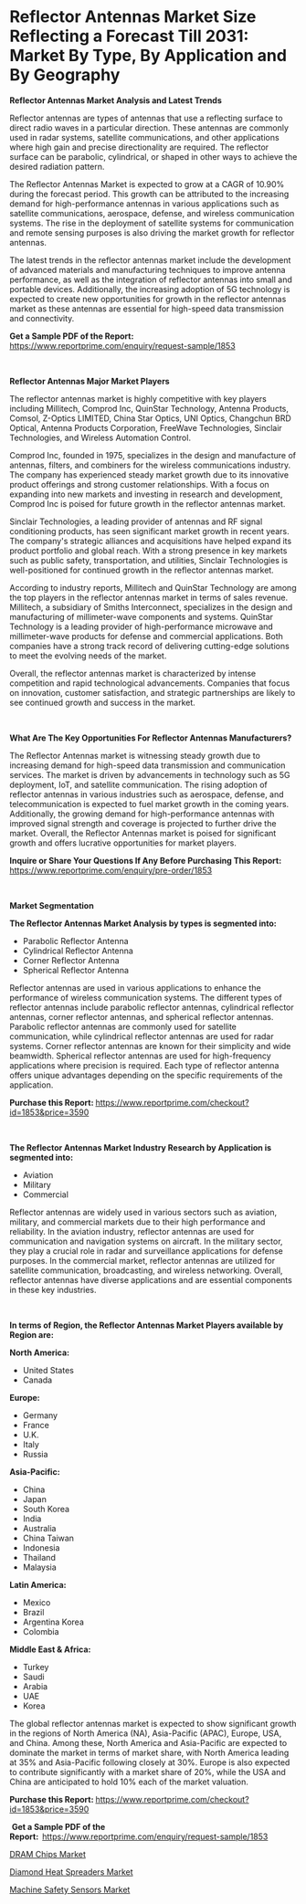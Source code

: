 <p><h1>Reflector Antennas Market Size Reflecting a Forecast Till 2031: Market By Type, By Application and By Geography</h1></p><p><strong>Reflector Antennas Market Analysis and Latest Trends</strong></p>
<p><p>Reflector antennas are types of antennas that use a reflecting surface to direct radio waves in a particular direction. These antennas are commonly used in radar systems, satellite communications, and other applications where high gain and precise directionality are required. The reflector surface can be parabolic, cylindrical, or shaped in other ways to achieve the desired radiation pattern.</p><p>The Reflector Antennas Market is expected to grow at a CAGR of 10.90% during the forecast period. This growth can be attributed to the increasing demand for high-performance antennas in various applications such as satellite communications, aerospace, defense, and wireless communication systems. The rise in the deployment of satellite systems for communication and remote sensing purposes is also driving the market growth for reflector antennas.</p><p>The latest trends in the reflector antennas market include the development of advanced materials and manufacturing techniques to improve antenna performance, as well as the integration of reflector antennas into small and portable devices. Additionally, the increasing adoption of 5G technology is expected to create new opportunities for growth in the reflector antennas market as these antennas are essential for high-speed data transmission and connectivity.</p></p>
<p><strong>Get a Sample PDF of the Report:&nbsp;</strong> <a href="https://www.reportprime.com/enquiry/request-sample/1853">https://www.reportprime.com/enquiry/request-sample/1853</a></p>
<p>&nbsp;</p>
<p><strong>Reflector Antennas Major Market Players</strong></p>
<p><p>The reflector antennas market is highly competitive with key players including Millitech, Comprod Inc, QuinStar Technology, Antenna Products, Comsol, Z-Optics LIMITED, China Star Optics, UNI Optics, Changchun BRD Optical, Antenna Products Corporation, FreeWave Technologies, Sinclair Technologies, and Wireless Automation Control. </p><p>Comprod Inc, founded in 1975, specializes in the design and manufacture of antennas, filters, and combiners for the wireless communications industry. The company has experienced steady market growth due to its innovative product offerings and strong customer relationships. With a focus on expanding into new markets and investing in research and development, Comprod Inc is poised for future growth in the reflector antennas market.</p><p>Sinclair Technologies, a leading provider of antennas and RF signal conditioning products, has seen significant market growth in recent years. The company's strategic alliances and acquisitions have helped expand its product portfolio and global reach. With a strong presence in key markets such as public safety, transportation, and utilities, Sinclair Technologies is well-positioned for continued growth in the reflector antennas market.</p><p>According to industry reports, Millitech and QuinStar Technology are among the top players in the reflector antennas market in terms of sales revenue. Millitech, a subsidiary of Smiths Interconnect, specializes in the design and manufacturing of millimeter-wave components and systems. QuinStar Technology is a leading provider of high-performance microwave and millimeter-wave products for defense and commercial applications. Both companies have a strong track record of delivering cutting-edge solutions to meet the evolving needs of the market.</p><p>Overall, the reflector antennas market is characterized by intense competition and rapid technological advancements. Companies that focus on innovation, customer satisfaction, and strategic partnerships are likely to see continued growth and success in the market.</p></p>
<p>&nbsp;</p>
<p><strong>What Are The Key Opportunities For Reflector Antennas Manufacturers?</strong></p>
<p><p>The Reflector Antennas market is witnessing steady growth due to increasing demand for high-speed data transmission and communication services. The market is driven by advancements in technology such as 5G deployment, IoT, and satellite communication. The rising adoption of reflector antennas in various industries such as aerospace, defense, and telecommunication is expected to fuel market growth in the coming years. Additionally, the growing demand for high-performance antennas with improved signal strength and coverage is projected to further drive the market. Overall, the Reflector Antennas market is poised for significant growth and offers lucrative opportunities for market players.</p></p>
<p><strong>Inquire or Share Your Questions If Any Before Purchasing This Report:</strong> <a href="https://www.reportprime.com/enquiry/pre-order/1853">https://www.reportprime.com/enquiry/pre-order/1853</a></p>
<p>&nbsp;</p>
<p><strong>Market Segmentation</strong></p>
<p><strong>The Reflector Antennas Market Analysis by types is segmented into:</strong></p>
<p><ul><li>Parabolic Reflector Antenna</li><li>Cylindrical Reflector Antenna</li><li>Corner Reflector Antenna</li><li>Spherical Reflector Antenna</li></ul></p>
<p><p>Reflector antennas are used in various applications to enhance the performance of wireless communication systems. The different types of reflector antennas include parabolic reflector antennas, cylindrical reflector antennas, corner reflector antennas, and spherical reflector antennas. Parabolic reflector antennas are commonly used for satellite communication, while cylindrical reflector antennas are used for radar systems. Corner reflector antennas are known for their simplicity and wide beamwidth. Spherical reflector antennas are used for high-frequency applications where precision is required. Each type of reflector antenna offers unique advantages depending on the specific requirements of the application.</p></p>
<p><strong>Purchase this Report:&nbsp;</strong><a href="https://www.reportprime.com/checkout?id=1853&price=3590">https://www.reportprime.com/checkout?id=1853&price=3590</a></p>
<p>&nbsp;</p>
<p><strong>The Reflector Antennas Market Industry Research by Application is segmented into:</strong></p>
<p><ul><li>Aviation</li><li>Military</li><li>Commercial</li></ul></p>
<p><p>Reflector antennas are widely used in various sectors such as aviation, military, and commercial markets due to their high performance and reliability. In the aviation industry, reflector antennas are used for communication and navigation systems on aircraft. In the military sector, they play a crucial role in radar and surveillance applications for defense purposes. In the commercial market, reflector antennas are utilized for satellite communication, broadcasting, and wireless networking. Overall, reflector antennas have diverse applications and are essential components in these key industries.</p></p>
<p>&nbsp;</p>
<p><strong>In terms of Region, the Reflector Antennas Market Players available by Region are:</strong></p>
<p>
    <p> <strong> North America: </strong>
        <ul>
            <li>United States</li>
            <li>Canada</li>
        </ul>
        </p> 
    <p> <strong> Europe: </strong>
        <ul>
            <li>Germany</li>
            <li>France</li>
            <li>U.K.</li>
            <li>Italy</li>
            <li>Russia</li>
        </ul>
        </p> 
    <p> <strong> Asia-Pacific: </strong>
        <ul>
            <li>China</li>
            <li>Japan</li>
            <li>South Korea</li>
            <li>India</li>
            <li>Australia</li>
            <li>China Taiwan</li>
            <li>Indonesia</li>
            <li>Thailand</li>
            <li>Malaysia</li>
        </ul>
        </p> 
    <p> <strong> Latin America: </strong>
        <ul>
            <li>Mexico</li>
            <li>Brazil</li>
            <li>Argentina Korea</li>
            <li>Colombia</li>
        </ul>
        </p> 
    <p> <strong> Middle East & Africa: </strong>
        <ul>
            <li>Turkey</li>
            <li>Saudi</li>
            <li>Arabia</li>
            <li>UAE</li>
            <li>Korea</li>
        </ul>
    </p>
    </p>
<p><p>The global reflector antennas market is expected to show significant growth in the regions of North America (NA), Asia-Pacific (APAC), Europe, USA, and China. Among these, North America and Asia-Pacific are expected to dominate the market in terms of market share, with North America leading at 35% and Asia-Pacific following closely at 30%. Europe is also expected to contribute significantly with a market share of 20%, while the USA and China are anticipated to hold 10% each of the market valuation.</p></p>
<p><strong>Purchase this Report: </strong><a href="https://www.reportprime.com/checkout?id=1853&price=3590">https://www.reportprime.com/checkout?id=1853&price=3590</a></p>
<p>&nbsp;<strong>Get a Sample PDF of the Report:&nbsp;&nbsp;</strong><a href="https://www.reportprime.com/enquiry/request-sample/1853">https://www.reportprime.com/enquiry/request-sample/1853</a></p>
<p><strong></strong></p>
<p><p><a href="https://github.com/fiixsa/Market-Research-Report-List-2/blob/main/dram-chips-market.md">DRAM Chips Market</a></p><p><a href="https://github.com/Airanohannonzb68e5pb53oc1/Market-Research-Report-List-1/blob/main/diamond-heat-spreaders-market.md">Diamond Heat Spreaders Market</a></p><p><a href="https://github.com/ChiragRP21/Market-Research-Report-List-3/blob/main/machine-safety-sensors-market.md">Machine Safety Sensors Market</a></p></p>